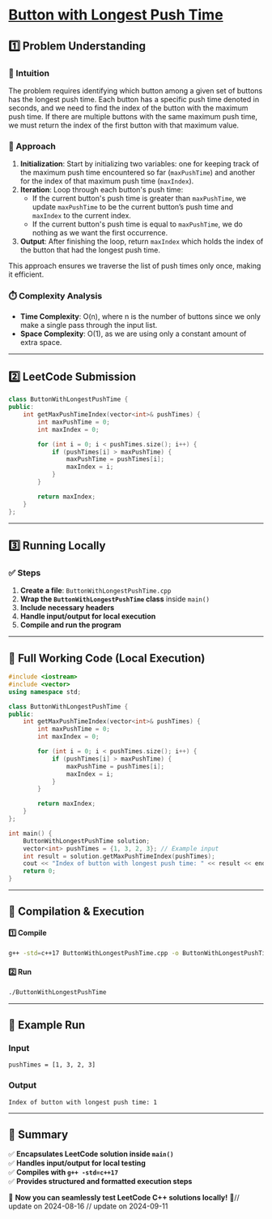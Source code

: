 # **[Button with Longest Push Time](https://leetcode.com/problems/button-with-longest-push-time/description/)**  

## **1️⃣ Problem Understanding**  
### **📌 Intuition**  
The problem requires identifying which button among a given set of buttons has the longest push time. Each button has a specific push time denoted in seconds, and we need to find the index of the button with the maximum push time. If there are multiple buttons with the same maximum push time, we must return the index of the first button with that maximum value.

### **🚀 Approach**  
1. **Initialization**: Start by initializing two variables: one for keeping track of the maximum push time encountered so far (`maxPushTime`) and another for the index of that maximum push time (`maxIndex`).
2. **Iteration**: Loop through each button's push time:
   - If the current button's push time is greater than `maxPushTime`, we update `maxPushTime` to be the current button’s push time and `maxIndex` to the current index.
   - If the current button's push time is equal to `maxPushTime`, we do nothing as we want the first occurrence.
3. **Output**: After finishing the loop, return `maxIndex` which holds the index of the button that had the longest push time.

This approach ensures we traverse the list of push times only once, making it efficient.

### **⏱️ Complexity Analysis**  
- **Time Complexity**: O(n), where n is the number of buttons since we only make a single pass through the input list.
- **Space Complexity**: O(1), as we are using only a constant amount of extra space.

---  

## **2️⃣ LeetCode Submission**  
```cpp
class ButtonWithLongestPushTime {
public:
    int getMaxPushTimeIndex(vector<int>& pushTimes) {
        int maxPushTime = 0;
        int maxIndex = 0;

        for (int i = 0; i < pushTimes.size(); i++) {
            if (pushTimes[i] > maxPushTime) {
                maxPushTime = pushTimes[i];
                maxIndex = i;
            }
        }

        return maxIndex;
    }
};
```  

---  

## **3️⃣ Running Locally**  
### **✅ Steps**  
1. **Create a file**: `ButtonWithLongestPushTime.cpp`  
2. **Wrap the `ButtonWithLongestPushTime` class** inside `main()`  
3. **Include necessary headers**  
4. **Handle input/output for local execution**  
5. **Compile and run the program**  

---  

## **📝 Full Working Code (Local Execution)**  
```cpp
#include <iostream>
#include <vector>
using namespace std;

class ButtonWithLongestPushTime {
public:
    int getMaxPushTimeIndex(vector<int>& pushTimes) {
        int maxPushTime = 0;
        int maxIndex = 0;

        for (int i = 0; i < pushTimes.size(); i++) {
            if (pushTimes[i] > maxPushTime) {
                maxPushTime = pushTimes[i];
                maxIndex = i;
            }
        }

        return maxIndex;
    }
};

int main() {
    ButtonWithLongestPushTime solution;
    vector<int> pushTimes = {1, 3, 2, 3}; // Example input
    int result = solution.getMaxPushTimeIndex(pushTimes);
    cout << "Index of button with longest push time: " << result << endl; // Expected output: 1
    return 0;
}
```  

---  

## **🔧 Compilation & Execution**  
#### **1️⃣ Compile**  
```bash
g++ -std=c++17 ButtonWithLongestPushTime.cpp -o ButtonWithLongestPushTime
```  

#### **2️⃣ Run**  
```bash
./ButtonWithLongestPushTime
```  

---  

## **🎯 Example Run**  
### **Input**  
```
pushTimes = [1, 3, 2, 3]
```  
### **Output**  
```
Index of button with longest push time: 1
```  

---  

## **📌 Summary**  
✅ **Encapsulates LeetCode solution inside `main()`**  
✅ **Handles input/output for local testing**  
✅ **Compiles with `g++ -std=c++17`**  
✅ **Provides structured and formatted execution steps**  

🚀 **Now you can seamlessly test LeetCode C++ solutions locally!** 🚀// update on 2024-08-16
// update on 2024-09-11
